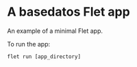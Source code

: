 # A basedatos Flet app

An example of a minimal Flet app.

To run the app:

```
flet run [app_directory]
```
